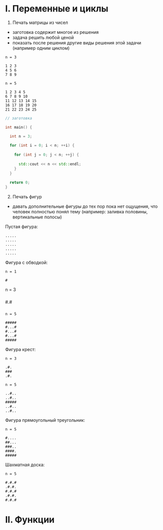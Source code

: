 # I. Переменные и циклы

1. Печать матрицы из чисел

- заготовка содержит многое из решения
- задача решить любой ценой
- показать после решения другие виды решения этой задачи (например одним циклом)

```
n = 3

1 2 3
4 5 6
7 8 9
```

```
n = 5

1 2 3 4 5
6 7 8 9 10
11 12 13 14 15
16 17 18 19 20
21 22 23 24 25
```

```cpp
// заготовка

int main() {

  int n = 3;
  
  for (int i = 0; i < n; ++i) {
  
    for (int j = 0; j < n; ++j) {
    
      std::cout << n << std::endl;
    }
  }
  
  return 0;
}
```

2. Печать фигур

- давать дополнительные фигуры до тех пор пока нет ощущения, 
  что человек полностью понял тему (например: заливка половины, вертикальные полосы)

Пустая фигура:

```
.....
.....
.....
.....
.....

```

Фигура с обводкой:

```
n = 1

#

```
n = 3

###
#.#
###

```
n = 5

#####
#...#
#...#
#...#
#####

```

Фигура крест:


```
n = 3

.#.
###
.#.

```

```
n = 5

..#..
..#..
#####
..#..
..#..

```

Фигура прямоугольный треугольник:

```
n = 5

#....
##...
###..
####.
#####

```

Шахматная доска:

```
n = 5

#.#.#
.#.#.
#.#.#
.#.#.
#.#.#

```


# II. Функции

